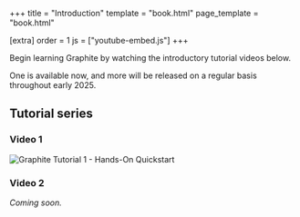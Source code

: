 +++
title = "Introduction"
template = "book.html"
page_template = "book.html"

[extra]
order = 1
js = ["youtube-embed.js"]
+++

<!-- Before taking the time to read the coming chapters, let's build some context by jumping straight into a small project that you can follow along with. That way you will have a mental framework for the topics explained in the rest of this manual. -->

Begin learning Graphite by watching the introductory tutorial videos below.

One is available now, and more will be released on a regular basis throughout early 2025.

## Tutorial series

### Video 1

<!-- You can follow along with this starter project either by watching the tutorial video or referencing the step-by-step breakdown. -->

<div class="video-embed aspect-16x9">
	<img data-video-embed="7gjUhl_3X10" src="https://static.graphite.rs/content/learn/introduction/tutorial-1-vector-art-quickstart-youtube.avif" onerror="this.onerror = null; this.src = this.src.replace('.avif', '.png')" alt="Graphite Tutorial 1 - Hands-On Quickstart" />
</div>

### Video 2

*Coming soon.*

<!-- TODO -->
<!-- - Video tutorial -->
<!-- - Step-by-step written form -->
